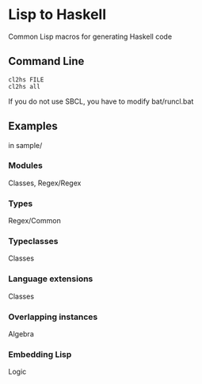 # Lisp to Haskell
Common Lisp macros for generating Haskell code

## Command Line
    cl2hs FILE
    cl2hs all
If you do not use SBCL, you have to modify bat/runcl.bat

## Examples
in sample/
### Modules
Classes, Regex/Regex
### Types
Regex/Common
### Typeclasses
Classes
### Language extensions
Classes
### Overlapping instances
Algebra
### Embedding Lisp
Logic
